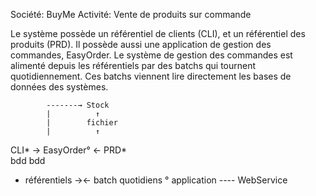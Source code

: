 Société: BuyMe
Activité: Vente de produits sur commande

Le système possède un référentiel de clients (CLI), et un référentiel des produits (PRD). Il possède aussi une application de gestion des commandes, EasyOrder. Le système de gestion des commandes est alimenté depuis les référentiels par des batchs qui tournent quotidiennement. Ces batchs viennent lire directement les bases de données des systèmes.

            -------→ Stock
            |          ↑
            |        fichier
            |          ↑
CLI*  → EasyOrder°  ← PRD*  
bdd                   bdd

* référentiels
→← batch quotidiens
° application
---- WebService
